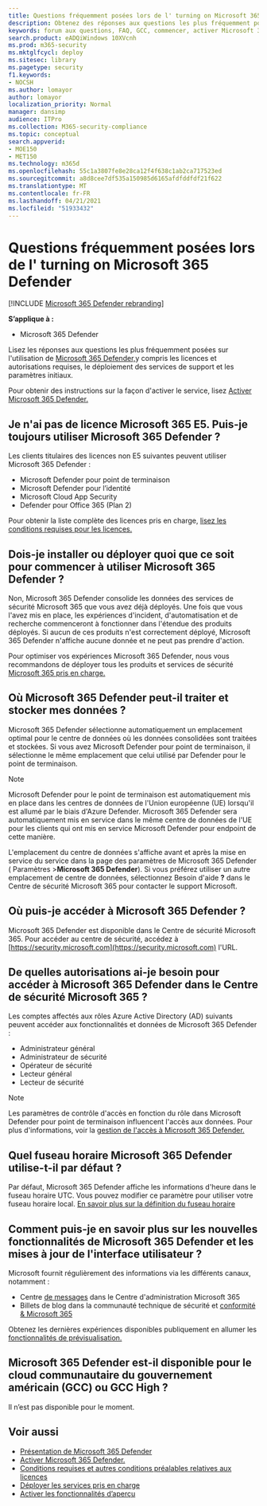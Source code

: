 ```yaml
---
title: Questions fréquemment posées lors de l' turning on Microsoft 365 Defender
description: Obtenez des réponses aux questions les plus fréquemment posées sur la gestion des licences, les autorisations, les paramètres initiaux et d'autres produits et services liés à l'activation de Microsoft 365 Defender
keywords: forum aux questions, FAQ, GCC, commencer, activer Microsoft 365 Defender, Microsoft 365 Defender, M365, sécurité, emplacement des données, autorisations requises, éligibilité aux licences, page paramètres
search.product: eADQiWindows 10XVcnh
ms.prod: m365-security
ms.mktglfcycl: deploy
ms.sitesec: library
ms.pagetype: security
f1.keywords:
- NOCSH
ms.author: lomayor
author: lomayor
localization_priority: Normal
manager: dansimp
audience: ITPro
ms.collection: M365-security-compliance
ms.topic: conceptual
search.appverid:
- MOE150
- MET150
ms.technology: m365d
ms.openlocfilehash: 55c1a3807fe8e28ca12f4f638c1ab2ca717523ed
ms.sourcegitcommit: a8d8cee7df535a150985d6165afdfddfdf21f622
ms.translationtype: MT
ms.contentlocale: fr-FR
ms.lasthandoff: 04/21/2021
ms.locfileid: "51933432"
---
```

# <a name="frequently-asked-questions-when-turning-on-microsoft-365-defender"></a>Questions fréquemment posées lors de l' turning on Microsoft 365 Defender

[!INCLUDE [Microsoft 365 Defender rebranding](../includes/microsoft-defender.md)]


**S’applique à :**
- Microsoft 365 Defender

Lisez les réponses aux questions les plus fréquemment posées sur l'utilisation de [Microsoft 365 Defender,](microsoft-365-defender.md)y compris les licences et autorisations requises, le déploiement des services de support et les paramètres initiaux.

Pour obtenir des instructions sur la façon d'activer le service, lisez [Activer Microsoft 365 Defender.](m365d-enable.md)

## <a name="i-dont-have-a-microsoft-365-e5-license-can-i-still-use-microsoft-365-defender"></a>Je n'ai pas de licence Microsoft 365 E5. Puis-je toujours utiliser Microsoft 365 Defender ?

Les clients titulaires des licences non E5 suivantes peuvent utiliser Microsoft 365 Defender :

- Microsoft Defender pour point de terminaison
- Microsoft Defender pour l’identité
- Microsoft Cloud App Security
- Defender pour Office 365 (Plan 2)
 
Pour obtenir la liste complète des licences pris en charge, [lisez les conditions requises pour les licences.](prerequisites.md#licensing-requirements)

## <a name="do-i-need-to-install-or-deploy-anything-to-start-using-microsoft-365-defender"></a>Dois-je installer ou déployer quoi que ce soit pour commencer à utiliser Microsoft 365 Defender ?

Non, Microsoft 365 Defender consolide les données des services de sécurité Microsoft 365 que vous avez déjà déployés. Une fois que vous l'avez mis en place, les expériences d'incident, d'automatisation et de recherche commenceront à fonctionner dans l'étendue des produits déployés. Si aucun de ces produits n'est correctement déployé, Microsoft 365 Defender n'affiche aucune donnée et ne peut pas prendre d'action.

Pour optimiser vos expériences Microsoft 365  Defender, nous vous recommandons de déployer tous les produits et services de sécurité [Microsoft 365 pris en charge.](deploy-supported-services.md)

## <a name="where-does-microsoft-365-defender-process-and-store-my-data"></a>Où Microsoft 365 Defender peut-il traiter et stocker mes données ?
Microsoft 365 Defender sélectionne automatiquement un emplacement optimal pour le centre de données où les données consolidées sont traitées et stockées. Si vous avez Microsoft Defender pour point de terminaison, il sélectionne le même emplacement que celui utilisé par Defender pour le point de terminaison.

>[!NOTE]
>Microsoft Defender pour le point de terminaison est automatiquement mis en place dans les centres de données de l'Union européenne (UE) lorsqu'il est allumé par le biais d'Azure Defender. Microsoft 365 Defender sera automatiquement mis en service dans le même centre de données de l'UE pour les clients qui ont mis en service Microsoft Defender pour endpoint de cette manière. 

L'emplacement du centre de données s'affiche avant et après la mise en service du service dans la page des paramètres de Microsoft 365 Defender ( Paramètres >**Microsoft 365 Defender**). Si vous préférez utiliser un autre emplacement de centre de données, sélectionnez Besoin d'aide **?** dans le Centre de sécurité Microsoft 365 pour contacter le support Microsoft.

## <a name="where-can-i-access-microsoft-365-defender"></a>Où puis-je accéder à Microsoft 365 Defender ?

Microsoft 365 Defender est disponible dans le Centre de sécurité Microsoft 365. Pour accéder au centre de sécurité, accédez à [https://security.microsoft.com](https://security.microsoft.com) l'URL.

##  <a name="what-permissions-do-i-need-to-access-microsoft-365-defender-in-microsoft-365-security-center"></a>De quelles autorisations ai-je besoin pour accéder à Microsoft 365 Defender dans le Centre de sécurité Microsoft 365 ?

Les comptes affectés aux rôles Azure Active Directory (AD) suivants peuvent accéder aux fonctionnalités et données de Microsoft 365 Defender :

- Administrateur général
- Administrateur de sécurité
- Opérateur de sécurité
- Lecteur général
- Lecteur de sécurité

>[!NOTE]
>Les paramètres de contrôle d'accès en fonction du rôle dans Microsoft Defender pour point de terminaison influencent l'accès aux données. Pour plus d'informations, voir la [gestion de l'accès à Microsoft 365 Defender.](m365d-permissions.md)

## <a name="what-time-zone-does-microsoft-365-defender-default-to"></a>Quel fuseau horaire Microsoft 365 Defender utilise-t-il par défaut ?
Par défaut, Microsoft 365 Defender affiche les informations d'heure dans le fuseau horaire UTC. Vous pouvez modifier ce paramètre pour utiliser votre fuseau horaire local. [En savoir plus sur la définition du fuseau horaire](m365d-time-zone.md)

## <a name="how-can-i-learn-about-new-microsoft-365-defender-feature-and-ui-updates"></a>Comment puis-je en savoir plus sur les nouvelles fonctionnalités de Microsoft 365 Defender et les mises à jour de l'interface utilisateur ?

Microsoft fournit régulièrement des informations via les différents canaux, notamment :

- Centre [de messages](../../admin/manage/message-center.md) dans le Centre d'administration Microsoft 365
- Billets de blog dans la communauté technique de sécurité et [conformité & Microsoft 365](https://techcommunity.microsoft.com/t5/security-privacy-and-compliance/bg-p/securityprivacycompliance)

Obtenez les dernières expériences disponibles publiquement en allumer les [fonctionnalités de prévisualisation.](preview.md)

## <a name="is-microsoft-365-defender-available-for-us-government-community-cloud-gcc-or-gcc-high"></a>Microsoft 365 Defender est-il disponible pour le cloud communautaire du gouvernement américain (GCC) ou GCC High ?
Il n’est pas disponible pour le moment.

## <a name="related-topics"></a>Voir aussi

- [Présentation de Microsoft 365 Defender](microsoft-365-defender.md)
- [Activer Microsoft 365 Defender.](m365d-enable.md)
- [Conditions requises et autres conditions préalables relatives aux licences](prerequisites.md)
- [Déployer les services pris en charge](deploy-supported-services.md)
- [Activer les fonctionnalités d’aperçu](preview.md)
